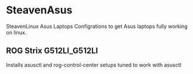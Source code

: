 # SteavenAsus
SteavenLinux Asus Laptops Configrations to get Asus laptops fully working on linux.

## ROG Strix G512LI_G512LI

Installs asusctl and rog-control-center
setups tuned to work with asusctl